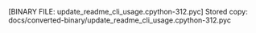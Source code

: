 [BINARY FILE: update_readme_cli_usage.cpython-312.pyc]
Stored copy: docs/converted-binary/update_readme_cli_usage.cpython-312.pyc
